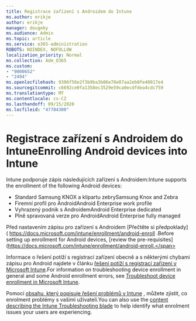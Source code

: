 ```yaml
---
title: Registrace zařízení s Androidem do Intune
ms.author: erikje
author: erikje
manager: dougeby
ms.audience: Admin
ms.topic: article
ms.service: o365-administration
ROBOTS: NOINDEX, NOFOLLOW
localization_priority: Normal
ms.collection: Adm_O365
ms.custom:
- "9000652"
- "2494"
ms.openlocfilehash: 9306f56e2f3b9ba3b06e78e07aa2eb0fe40817e4
ms.sourcegitcommit: c6692ce0fa1358ec3529e59ca0ecdfdea4cdc759
ms.translationtype: MT
ms.contentlocale: cs-CZ
ms.lasthandoff: 09/15/2020
ms.locfileid: "47784300"
---
```

# <a name="enrolling-android-devices-into-intune"></a><span data-ttu-id="5644d-102">Registrace zařízení s Androidem do Intune</span><span class="sxs-lookup"><span data-stu-id="5644d-102">Enrolling Android devices into Intune</span></span>

<span data-ttu-id="5644d-103">Intune podporuje zápis následujících zařízení s Androidem:</span><span class="sxs-lookup"><span data-stu-id="5644d-103">Intune supports the enrollment of the following Android devices:</span></span>
- <span data-ttu-id="5644d-104">Standard Samsung KNOX a klipartu zebry</span><span class="sxs-lookup"><span data-stu-id="5644d-104">Samsung Knox and Zebra</span></span>
- <span data-ttu-id="5644d-105">Firemní profil pro Android</span><span class="sxs-lookup"><span data-stu-id="5644d-105">Android Enterprise work profile</span></span>
- <span data-ttu-id="5644d-106">Vyhrazený podnik s Androidem</span><span class="sxs-lookup"><span data-stu-id="5644d-106">Android Enterprise dedicated</span></span>
- <span data-ttu-id="5644d-107">Plně spravovaná verze pro Android</span><span class="sxs-lookup"><span data-stu-id="5644d-107">Android Enterprise fully managed</span></span>

<span data-ttu-id="5644d-108">Před nastavením zápisu pro zařízení s Androidem [Přečtěte si předpoklady] ( https://docs.microsoft.com/intune/enrollment/android-enroll .</span><span class="sxs-lookup"><span data-stu-id="5644d-108">Before setting up enrollment for Android devices, [review the pre-requisites](https://docs.microsoft.com/intune/enrollment/android-enroll.</span></span>

<span data-ttu-id="5644d-109">Informace o řešení potíží s registrací zařízení obecně a s některými chybami zápisu pro Android najdete v článku [řešení potíží s registrací zařízení v Microsoft Intune](https://docs.microsoft.com/intune/enrollment/troubleshoot-device-enrollment-in-intune).</span><span class="sxs-lookup"><span data-stu-id="5644d-109">For information on troubleshooting device enrollment in general and some Android enrollment errors,  see [Troubleshoot device enrollment in Microsoft Intune](https://docs.microsoft.com/intune/enrollment/troubleshoot-device-enrollment-in-intune).</span></span>

<span data-ttu-id="5644d-110">Pomocí [obsahu, který popisuje řešení problémů v Intune](https://docs.microsoft.com/intune/fundamentals/help-desk-operators) , můžete zjistit, co enrolment problémy s vašimi uživateli.</span><span class="sxs-lookup"><span data-stu-id="5644d-110">You can also use the [content describing the Intune Troubleshooting blade](https://docs.microsoft.com/intune/fundamentals/help-desk-operators) to help identify what enrolment issues your users are experiencing.</span></span>





